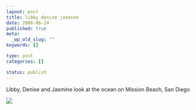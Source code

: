 ```yaml
--- 
layout: post
title: libby denise jasmine
date: 2006-06-24
published: true
meta: 
  _wp_old_slug: ""
keywords: []

type: post
categories: []

status: publish
---
```

Libby, Denise and Jasmine look at the ocean on Mission Beach, San Diego <div class="wp-caption alignleft" style="width: 239px">[![](http://liblab.net/andyeick/files/2010/08/DSCN1132-239x300.jpg) ](http://liblab.net/andyeick/?attachment_id=135942762)



</div><br />
